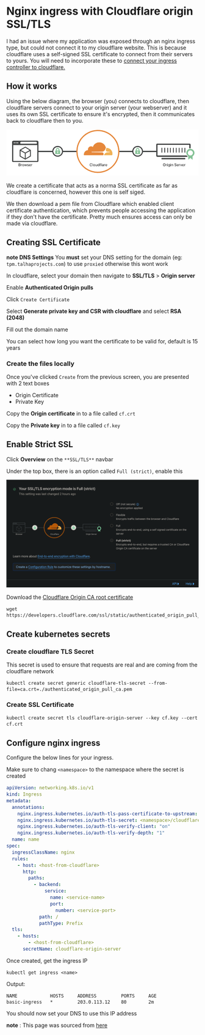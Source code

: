 # Nginx ingress with Cloudflare origin SSL/TLS

I had an issue where my application was exposed through an nginx ingress type, but could not connect it to my cloudflare website. This is because cloudflare uses a self-signed SSL certificate to connect from their servers to yours. You will need to incorporate these to [connect your ingress controller to cloudflare.](https://trafi9.github.io/documentation/kubernetes/cloudflare/connectingIngressToCloudflareDomain/)

## How it works

Using the below diagram, the browser (you) connects to cloudflare, then cloudflare servers connect to your origin server (your webserver) and it uses its own SSL certificate to ensure it's encrypted, then it communicates back to cloudflare then to you.

![cloudflare-1](../images/cloudflare-1.png)

We create a certificate that acts as a norma SSL certificate as far as cloudflare is concerned, however this one is self siged.

We then download a pem file from Cloudflare which enabled client certificate authentication, which prevents people accessing the application if they don't have the certificate. Pretty much ensures access can only be made via cloudflare.

## Creating SSL Certificate

**note DNS Settings**
You **must** set your DNS setting for the domain (eg: `tpm.talhaprojects.com`) to use `proxied` otherwise this wont work

In cloudflare, select your domain then navigate to **SSL/TLS** > **Origin server**

Enable **Authenticated Origin pulls**

Click `Create Certificate`

Select **Generate private key and CSR with cloudflare** and select **RSA (2048)**

Fill out the domain name

You can select how long you want the certificate to be valid for, default is 15 years

### Create the files locally

Once you've clicked `Create` from the previous screen, you are presented with 2 text boxes

- Origin Certificate
- Private Key

Copy the **Origin certificate** in to a file called `cf.crt`

Copy the **Private key** in to a file called `cf.key`

## Enable Strict SSL

Click **Overview** on the `**SSL/TLS**` navbar

Under the top box, there is an option called `Full (strict)`, enable this

![](../images/cf_strict-ssl.png)

Download the [Cloudflare Origin CA root certificate](https://developers.cloudflare.com/ssl/origin-configuration/origin-ca/#cloudflare-origin-ca-root-certificate)

```shell
wget https://developers.cloudflare.com/ssl/static/authenticated_origin_pull_ca.pem
```

## Create kubernetes secrets

### Create cloudflare TLS Secret

This secret is used to ensure that requests are real and are coming from the cloudflare network

```shell
kubectl create secret generic cloudflare-tls-secret --from-file=ca.crt=./authenticated_origin_pull_ca.pem
```

### Create SSL Certificate

```shell
kubectl create secret tls cloudflare-origin-server --key cf.key --cert cf.crt
```

## Configure nginx ingress

Configure the below lines for your ingress.

Make sure to chang `<namespace>` to the namespace where the secret is created

```yaml hl_lines="5-8 26"
apiVersion: networking.k8s.io/v1
kind: Ingress
metadata:
  annotations:
    nginx.ingress.kubernetes.io/auth-tls-pass-certificate-to-upstream: "true"
    nginx.ingress.kubernetes.io/auth-tls-secret: <namespace>/cloudflare-tls-secret
    nginx.ingress.kubernetes.io/auth-tls-verify-client: "on"
    nginx.ingress.kubernetes.io/auth-tls-verify-depth: "1"
  name: name
spec:
  ingressClassName: nginx
  rules:
    - host: <host-from-cloudflare>
      http:
        paths:
          - backend:
              service:
                name: <service-name>
                port:
                  number: <service-port>
            path: /
            pathType: Prefix
  tls:
    - hosts:
        - <host-from-cloudflare>
      secretName: cloudflare-origin-server
```

Once created, get the ingress IP

```shell
kubectl get ingress <name>
```

Output:

```shell
NAME            HOSTS     ADDRESS         PORTS     AGE
basic-ingress   *         203.0.113.12    80        2m
```

You should now set your DNS to use this IP address

**note** : This page was sourced from [here](https://documentation.breadnet.co.uk/kubernetes/nginx-ingress/nginx-ingress-with-cloudflare-origin-server-ssl-tls/#configure-nginx-ingress)
